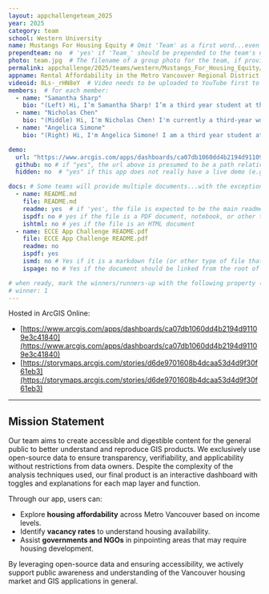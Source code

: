 ```yaml
---
layout: appchallengeteam_2025
year: 2025
category: team
school: Western University
name: Mustangs For Housing Equity # Omit 'Team' as a first word...even if they specifically named themselves "Team X"
prependteam: no  # 'yes' if 'Team_' should be prepended to the team's name (i.e., they specifically named themselves "Team X" instead of just "X")
photo: team.jpg  # The filename of a group photo for the team, if provided (e.g., team.jpg)...expected to be located inside the images folder in the team's repo.
permalink: appchallenge/2025/teams/western/Mustangs_For_Housing_Equity/  # Don't forget to update the school short-code in the URL...
appname: Rental Affordability in the Metro Vancouver Regional District
videoid: 8Ls-_rHN8eY  # Video needs to be uploaded to YouTube first to get this ID
members:  # for each member:
  - name: "Samantha Sharp"
    bio: "(Left) Hi, I’m Samantha Sharp! I’m a third year student at the University of Western Ontario in the Geographic Information Science (GIS) program currently working towards my Honours Specialization. My studies are reflective of my interest in practical data applications that can be used to enhance the knowledge base of the general public. I aim to use open source data to produce accessible outputs that inform individuals on social, economic, and political issues that impact their lived environments!"
  - name: "Nicholas Chen"
    bio: "(Middle) Hi, I'm Nicholas Chen! I'm currently a third-year working towards a BA in Geography and Environment, specializing in Commercial Aviation Management at the University of Western Ontario. I'm also completing a certificate in Geographic Information Systems (GIS). My studies reflect my passion for understanding how spatial analysis and aviation intersect, and I'm excited about using GIS to solve real-world challenges. Whether it's mapping complex systems or exploring innovative solutions in transportation and environment, I'm driven to combine technology and geography to make a meaningful impact."
  - name: "Angelica Simone"
    bio: "(Right) Hi, I'm Angelica Simone! I am a third year student at the University of Western Ontario double majoring in Geographic Information Science (GIS) and Psychology. My studies reflect my passion for understanding spatial patterns and human behavior, and I’m especially interested in how data-driven insights can improve decision-making in social and environmental contexts. I aim to analyze spatial trends or explore cognitive influences on perception, and I enjoy combining technology and psychology to tackle real-world challenges in innovative ways."

demo:
  url: "https://www.arcgis.com/apps/dashboards/ca07db1060dd4b2194d91109e3c41840"  # A relative path if hosted from the team's folder in the GitHub repo, otherwise a full url (and specify "no" for the github property below)
  github: no # if "yes", the url above is presumed to be a path relative to the gh_pages URL for the team in GitHub...otherwise, a full URL is expected.
  hidden: no  # "yes" if this app does not really have a live demo (e.g., mobile/AppStudio apps)

docs: # Some teams will provide multiple documents...with the exception of the README.md, these are generally expected to be in a docs/ subfolder of their repo
  - name: README.md
    file: README.md
    readme: yes  # if 'yes', the file is expected to be the main readme document at the root of the team's repository
    ispdf: no # yes if the file is a PDF document, notebook, or other type of file (since the filename will need to be appended to the URL)
    ishtml: no # yes if the file is an HTML document
  - name: ECCE App Challenge README.pdf
    file: ECCE App Challenge README.pdf
    readme: no
    ispdf: yes
    ismd: no # Yes if it is a markdown file (or other type of file that can be previewed in GitHub)
    ispage: no # Yes if the document should be linked from the root of the repo, otherwise it is expected to be in the /docs subfolder

# when ready, mark the winners/runners-up with the following property (1, 2 or 3 for winners and first/second runners-up):
# winner: 1
---
```


Hosted in ArcGIS Online:

- [https://www.arcgis.com/apps/dashboards/ca07db1060dd4b2194d91109e3c41840](https://www.arcgis.com/apps/dashboards/ca07db1060dd4b2194d91109e3c41840)
- [https://storymaps.arcgis.com/stories/d6de9701608b4dcaa53d4d9f30f61eb3](https://storymaps.arcgis.com/stories/d6de9701608b4dcaa53d4d9f30f61eb3)

---

## Mission Statement

Our team aims to create accessible and digestible content for the general public to better understand and reproduce GIS products. We exclusively use open-source data to ensure transparency, verifiability, and applicability without restrictions from data owners. Despite the complexity of the analysis techniques used, our final product is an interactive dashboard with toggles and explanations for each map layer and function. 

Through our app, users can:
- Explore **housing affordability** across Metro Vancouver based on income levels.
- Identify **vacancy rates** to understand housing availability.
- Assist **governments and NGOs** in pinpointing areas that may require housing development.

By leveraging open-source data and ensuring accessibility, we actively support public awareness and understanding of the Vancouver housing market and GIS applications in general.
